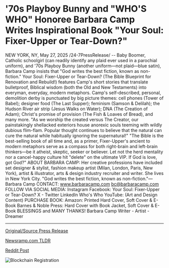 # '70s Playboy Bunny and "WHO'S WHO" Honoree Barbara Camp Writes Inspirational Book "Your Soul: Fixer-Upper or Tear-Down?"

NEW YORK, NY, May 27, 2025 /24-7PressRelease/ -- Baby Boomer, Catholic schoolgirl (can readily identify any plaid ever used in a parochial uniform), and '70s Playboy Bunny (another uniform—not plaid—blue satin), Barbara Camp insists that "God writes the best fiction, known as non-fiction." Your Soul: Fixer-Upper or Tear-Down? (The Bible Blueprint for Renovation and Rebuild!) features Camp's short stories that translate bulletproof, Biblical wisdom (both the Old and New Testaments) into everyman, everyday, modern metaphors.  Camp's self-described, personal, demolition derby is punctuated by big picture themes: cell phones (Tower of Babel); designer food (The Last Supper); feminism (Samson & Delilah); the Hudson River air strip (Jesus Walks on Water); DNA (The Creation of Adam); Christ's promise of provision (The Fish & Loaves of Bread), and many more.  "As we worship the created versus The Creator, our painstakingly shellacked exteriors house anorexic souls teeming with wildly dubious flim-flam. Popular thought continues to believe that the natural can cure the natural while habitually ignoring the supernatural!"  "The Bible is the best-selling book of all time and, as a primer, Fixer-Upper's ancient to modern metaphors serve as a compass for both right-brain and left-brain thinkers—be it atheist, skeptic, seeker or believer. Let not the herd mentality nor a cancel-happy culture hit "delete" on the ultimate VIP. If God is love, got God?"  ABOUT BARBARA CAMP: Her creative professions have included set designer & stylist, fashion makeup artist (Milan, London, Paris, New York), artist & illustrator, arts & design industry recruiter and writer. She lives in New York City.  "God writes the best fiction, known as non-fiction."— Barbara Camp  CONTACT: www.barbaracamp.com  bc@barbaracamp.com  FOLLOW VIA SOCIAL MEDIA: Instagram  Facebook: Your Soul: Fixer-Upper or Tear-Down?  X - Twitter  LinkedIn  Who's Who  YouTube: (Art and Design Content)  PURCHASE BOOK: Amazon: Printed Hard Cover, Soft Cover & E-Book  Barnes & Noble Press: Hard Cover with Book Jacket, Soft Cover & E-Book  BLESSINGS and MANY THANKS! Barbara Camp Writer - Artist - Dreamer 

---

[Original/Source Press Release](https://www.24-7pressrelease.com/press-release/523165/70s-playboy-bunny-and-whos-who-honoree-barbara-camp-writes-inspirational-book-your-soul-fixer-upper-or-tear-down)
                    

[Newsramp.com TLDR](https://newsramp.com/curated-news/former-playboy-bunny-turned-author-barbara-camp-releases-new-book-on-biblical-wisdom-in-modern-metaphors/38bc1befaf1304e3184bb8d382a03fb8) 

 



[Reddit Post](https://www.reddit.com/r/Lifestyle_Culture/comments/1kwh3us/former_playboy_bunny_turned_author_barbara_camp/) 



![Blockchain Registration](https://cdn.newsramp.app/24-7PressRelease/qrcode/255/27/knot25Rd.webp)